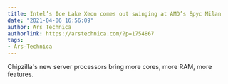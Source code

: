 ```yaml
---
title: Intel’s Ice Lake Xeon comes out swinging at AMD’s Epyc Milan
date: "2021-04-06 16:56:09"
author: Ars Technica
authorlink: https://arstechnica.com/?p=1754867
tags:
- Ars-Technica
---
```

Chipzilla's new server processors bring more cores, more RAM, more features.